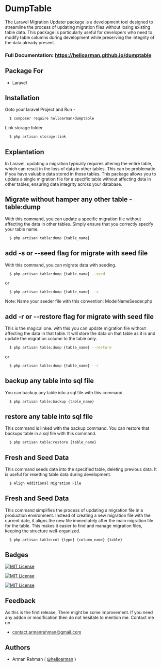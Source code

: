 
# DumpTable

The Laravel Migration Updater package is a development tool designed to streamline the process of updating migration files without losing existing table data. This package is particularly useful for developers who need to modify table columns during development while preserving the integrity of the data already present.

### Full Documentation: https://helloarman.github.io/dumptable

## Package For

 - Laravel


## Installation

Goto your laravel Project and Run -

```bash
  $ composer require helloarman/dumptable
```

Link storage folder

```bash
  $ php artisan storage:link
```
    
## Explantation

In Laravel, updating a migration typically requires altering the entire table, which can result in the loss of data in other tables. This can be problematic if you have valuable data stored in those tables. This package allows you to update a single migration file for a specific table without affecting data in other tables, ensuring data integrity across your database.

## Migrate without hamper any other table - table:dump

With this command, you can update a specific migration file without affecting the data in other tables. Simply ensure that you correctly specify your table name.

```bash
  $ php artisan table:dump {table_name} 
```

## add -s or --seed flag for migrate with seed file

With this command, you can migrate data with seeding.

```bash
  $ php artisan table:dump {table_name} --seed
```

or

```bash
  $ php artisan table:dump {table_name} --s
```

Note: Name your seeder file with this convention: ModelNameSeeder.php

## add -r or --restore flag for migrate with seed file

This is the magical one. with this you can update migration file without affecting the data in that table. It will store the data on that table as it is and update the migration column to the table only.

```bash
  $ php artisan table:dump {table_name} --restore
```

or

```bash
  $ php artisan table:dump {table_name} --r
```

## backup any table into sql file

You can backup any table into a sql file with this command. 

```bash
  $ php artisan table:backup {table_name}
```

## restore any table into sql file

This command is linked with the backup command. You can restore that backups table in a sql file with this command.

```bash
  $ php artisan table:restore {table_name}
```

## Fresh and Seed Data

This command seeds data into the specified table, deleting previous data. It is useful for resetting table data during development.

```bash
  $ Align Additional Migration File
```

## Fresh and Seed Data

This command simplifies the process of updating a migration file in a production environment. Instead of creating a new migration file with the current date, it aligns the new file immediately after the main migration file for the table. This makes it easier to find and manage migration files, keeping the structure well-organized.

```bash
  $ php artisan table:col {type} {column_name} {table}
```

## Badges

[![MIT License](https://img.shields.io/badge/License-MIT-green.svg)](https://choosealicense.com/licenses/mit/)

[![MIT License](https://img.shields.io/github/forks/helloarman/vardump)](https://github.com/helloarman)

[![MIT License](https://img.shields.io/badge/Laravel-Package-red)](https://laravel.com)

## Feedback

As this is the first release, There might be some improvement. If you need any addon or modification then do not hesitate to mention me. Contact me on -

- contact.armanrahman@gmail.com

## Authors

- Arman Rahman ( [@helloarman](https://www.github.com/helloarman) )
